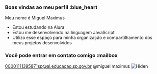 ### Boas vindas ao meu perfil :blue_heart


Meu nome é Miguel Maximus

- Estou estudando na Alura
- Estou me desenvolvendo na linguagem JavaScript
- Utilizo esse espaço para minha organização e compartilhamento dos meus projetos desenvolvidos

### Você pode entrar em contato comigo :mailbox

00001111395871sp@al.educacao.sp.gov.br
@miguel maximus
![Hiden](https://tenor.com/pt-BR/view/homer-simpson-homer-disappears-bush-hiding-gif-3377649)



  
